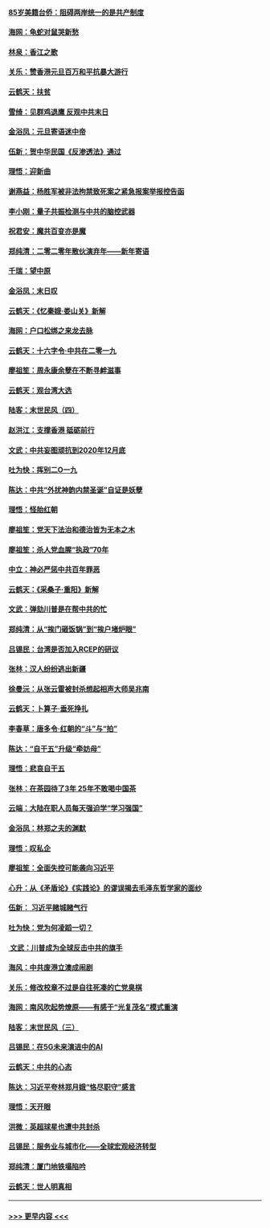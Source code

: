 #### [85岁美籍台侨：阻碍两岸统一的是共产制度](../pages/nsc993/n11765043.md?t=01040401) 
#### [海网：龟蛇对鼠哭新愁](../pages/nsc993/n11764895.md?t=01040401) 
#### [林泉：香江之歌](../pages/nsc993/n11764415.md?t=01040401) 
#### [关乐：赞香港元旦百万和平抗暴大游行](../pages/nsc993/n11764382.md?t=01040401) 
#### [云鹤天：扶贫](../pages/nsc993/n11764245.md?t=01040401) 
#### [雪绮：见群鸡退鹰  反观中共末日](../pages/nsc993/n11762112.md?t=01040401) 
#### [金浴凤：元旦寄语迷中帝](../pages/nsc993/n11761788.md?t=01040401) 
#### [伍新：贺中华民国《反渗透法》通过](../pages/nsc993/n11761994.md?t=01040401) 
#### [理悟：迎新曲](../pages/nsc993/n11761152.md?t=01040401) 
#### [谢燕益：杨胜军被非法拘禁致死案之紧急报案举报控告函](../pages/nsc993/n11756134.md?t=01040401) 
#### [李小刚：量子共振检测与中共的脑控武器](../pages/nsc993/n11754518.md?t=01040401) 
#### [祝君安：魔共百变亦是魔](../pages/nsc993/n11754469.md?t=01040401) 
#### [郑纯清：二零二零年散伙演弃年——新年寄语](../pages/nsc993/n11754195.md?t=01040401) 
#### [千瑞：望中原](../pages/nsc993/n11754159.md?t=01040401) 
#### [金浴凤：末日叹](../pages/nsc993/n11752359.md?t=01040401) 
#### [云鹤天：《忆秦娥‧娄山关》新解](../pages/nsc993/n11752348.md?t=01040401) 
#### [海网：户口松绑之来龙去脉](../pages/nsc993/n11752328.md?t=01040401) 
#### [云鹤天：十六字令‧中共在二零一九](../pages/nsc993/n11752305.md?t=01040401) 
#### [廖祖笙：周永康余孽在不断寻衅滋事](../pages/nsc993/n11751013.md?t=01040401) 
#### [云鹤天：观台湾大选](../pages/nsc993/n11751007.md?t=01040401) 
#### [陆客：末世民风（四）](../pages/nsc993/n11749203.md?t=01040401) 
#### [赵洪江：支撑香港 砥砺前行](../pages/nsc993/n11748482.md?t=01040401) 
#### [文武：中共妄图顽抗到2020年12月底](../pages/nsc993/n11748446.md?t=01040401) 
#### [吐为快：挥别二O一九](../pages/nsc993/n11748411.md?t=01040401) 
#### [陈达：中共“外扰神韵内禁圣诞”自证是妖孽](../pages/nsc993/n11748226.md?t=01040401) 
#### [理悟：怪胎红朝](../pages/nsc993/n11748206.md?t=01040401) 
#### [廖祖笙：党天下法治和德治皆为无本之木](../pages/nsc993/n11748135.md?t=01040401) 
#### [廖祖笙：杀人党血腥“执政”70年](../pages/nsc993/n11745144.md?t=01040401) 
#### [中立：神必严惩中共百年罪恶](../pages/nsc993/n11744970.md?t=01040401) 
#### [云鹤天：《采桑子‧重阳》新解](../pages/nsc993/n11744948.md?t=01040401) 
#### [文武：弹劾川普是在帮中共的忙](../pages/nsc993/n11744758.md?t=01040401) 
#### [郑纯清：从“挨门砸饭锅”到“挨户堵炉眼”](../pages/nsc993/n11744745.md?t=01040401) 
#### [吕锡民：台湾是否加入RCEP的研议](../pages/nsc993/n11744701.md?t=01040401) 
#### [张林：汉人纷纷逃出新疆](../pages/nsc993/n11743530.md?t=01040401) 
#### [徐曼沅：从张云雷被封杀想起相声大师吴兆南](../pages/nsc993/n11741816.md?t=01040401) 
#### [云鹤天：卜算子‧垂死挣扎](../pages/nsc993/n11739956.md?t=01040401) 
#### [李春草：唐多令‧红朝的“斗”与“拍”](../pages/nsc993/n11739830.md?t=01040401) 
#### [陈达：“自干五”升级“牵妨母”](../pages/nsc993/n11739724.md?t=01040401) 
#### [理悟：悲哀自干五](../pages/nsc993/n11739547.md?t=01040401) 
#### [张林：在茶园待了3年 25年不敢喝中国茶](../pages/nsc993/n11739240.md?t=01040401) 
#### [云端：大陆在职人员每天强迫学“学习强国”](../pages/nsc993/n11738735.md?t=01040401) 
#### [金浴凤：林郑之夫的渊默](../pages/nsc993/n11737735.md?t=01040401) 
#### [理悟：叹私企](../pages/nsc993/n11737715.md?t=01040401) 
#### [廖祖笙：全面失控可能袭向习近平](../pages/nsc993/n11737704.md?t=01040401) 
#### [心升：从《矛盾论》《实践论》的谬误揭去毛泽东哲学家的面纱](../pages/nsc993/n11736962.md?t=01040401) 
#### [伍新： 习近平赌城赌气行](../pages/nsc993/n11736929.md?t=01040401) 
#### [吐为快：党为何凌蹈一切？](../pages/nsc993/n11736915.md?t=01040401) 
#### [ 文武：川普成为全球反击中共的旗手](../pages/nsc993/n11736882.md?t=01040401) 
#### [海风：中共废港立澳成闹剧](../pages/nsc993/n11735857.md?t=01040401) 
#### [关乐：修改校章不过是自往死凑的亡党臭棋](../pages/nsc993/n11735097.md?t=01040401) 
#### [海网：南风吹起势燎原——有感于“光复茂名”模式重演](../pages/nsc993/n11732308.md?t=01040401) 
#### [陆客：末世民风（三）](../pages/nsc993/n11732211.md?t=01040401) 
#### [吕锡民：在5G未来演进中的AI](../pages/nsc993/n11730010.md?t=01040401) 
#### [云鹤天：中共的心态](../pages/nsc993/n11729906.md?t=01040401) 
#### [陈达：习近平夸林郑月娥“恪尽职守”感言](../pages/nsc993/n11729881.md?t=01040401) 
#### [理悟：天开眼](../pages/nsc993/n11729699.md?t=01040401) 
#### [洪微：英超球星也遭中共封杀](../pages/nsc993/n11727243.md?t=01040401) 
#### [吕锡民：服务业与城市化——全球宏观经济转型](../pages/nsc993/n11725845.md?t=01040401) 
#### [郑纯清：厦门地铁塌陷吟](../pages/nsc993/n11725813.md?t=01040401) 
#### [云鹤天：世人明真相](../pages/nsc993/n11725621.md?t=01040401) 

----
#### [ >>> 更早内容 <<< ](../indexes/nsc993-earlier.md)
